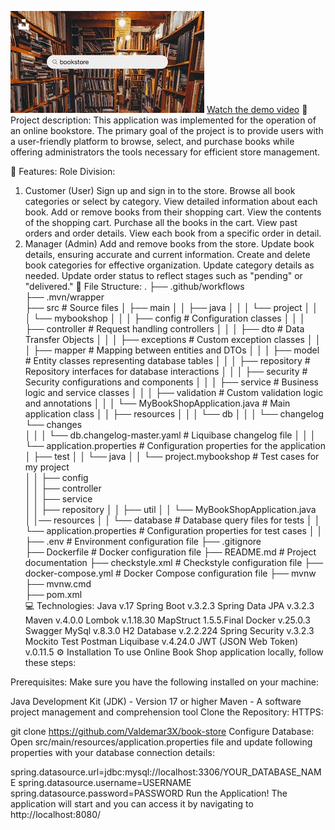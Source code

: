 ![Book Store](assets/book-store.png)
[Watch the demo video](assets/demo.mp4)
📝 Project description:
This application was implemented for the operation of an online bookstore. The primary goal of the project is to provide users with a user-friendly platform to browse, select, and purchase books while offering administrators the tools necessary for efficient store management.

🎯 Features:
Role Division:
1. Customer (User)
   Sign up and sign in to the store.
   Browse all book categories or select by category.
   View detailed information about each book.
   Add or remove books from their shopping cart.
   View the contents of the shopping cart.
   Purchase all the books in the cart.
   View past orders and order details.
   View each book from a specific order in detail.
2. Manager (Admin)
   Add and remove books from the store.
   Update book details, ensuring accurate and current information.
   Create and delete book categories for effective organization.
   Update category details as needed.
   Update order status to reflect stages such as "pending" or "delivered."
   📂 File Structure:
   .
   ├── .github/workflows        
   ├── .mvn/wrapper             
   ├── src                      # Source files
   │   ├── main
   │   │   ├── java
   │   │   │   └── project
   │   │   │       └── mybookshop
   │   │   │           ├── config          # Configuration classes
   │   │   │           ├── controller      # Request handling controllers
   │   │   │           ├── dto             # Data Transfer Objects
   │   │   │           ├── exceptions      # Custom exception classes
   │   │   │           ├── mapper          # Mapping between entities and DTOs
   │   │   │           ├── model           # Entity classes representing database tables
   │   │   │           ├── repository      # Repository interfaces for database interactions
   │   │   │           ├── security        # Security configurations and components
   │   │   │           ├── service         # Business logic and service classes
   │   │   │           ├── validation      # Custom validation logic and annotations
   │   │   │           └── MyBookShopApplication.java  # Main application class
   │   │   ├── resources
   │   │   │   └── db
   │   │   │       └── changelog
   └── changes                
   │   │   │           └── db.changelog-master.yaml   # Liquibase changelog file
   │   │   │       └── application.properties  # Configuration properties for the application
   │   ├── test
   │   │   └── java
   │   │       └── project.mybookshop      # Test cases for my project  
   │   │           ├── config          
   │   │           ├── controller      
   │   │           ├── service      
   │   │           ├── repository
   │   │           ├── util
   │   │           └── MyBookShopApplication.java  
   │   │── resources
   │   │       └── database            # Database query files for tests
   │   │   └── application.properties  # Configuration properties for test cases
   │   │               
   ├── .env                     # Environment configuration file
   ├── .gitignore               
   ├── Dockerfile               # Docker configuration file
   ├── README.md                # Project documentation
   ├── checkstyle.xml           # Checkstyle configuration file
   ├── docker-compose.yml       # Docker Compose configuration file
   ├── mvnw                     
   ├── mvnw.cmd                 
   ├── pom.xml                  
   💻 Technologies:
   Java v.17
   Spring Boot v.3.2.3
   Spring Data JPA v.3.2.3
   Maven v.4.0.0
   Lombok v.1.18.30
   MapStruct 1.5.5.Final
   Docker v.25.0.3
   Swagger
   MySql v.8.3.0
   H2 Database v.2.2.224
   Spring Security v.3.2.3
   Mockito Test
   Postman
   Liquibase v.4.24.0
   JWT (JSON Web Token) v.0.11.5
   ⚙ Installation
   To use Online Book Shop application locally, follow these steps:

Prerequisites:
Make sure you have the following installed on your machine:

Java Development Kit (JDK) - Version 17 or higher
Maven - A software project management and comprehension tool
Clone the Repository:
HTTPS:

git clone https://github.com/Valdemar3X/book-store
Configure Database:
Open src/main/resources/application.properties file and update following properties with your database connection details:

spring.datasource.url=jdbc:mysql://localhost:3306/YOUR_DATABASE_NAME
spring.datasource.username=USERNAME
spring.datasource.password=PASSWORD
Run the Application!
The application will start and you can access it by navigating to http://localhost:8080/
